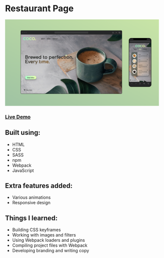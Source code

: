 # Restaurant Page

![app-picture](https://github.com/bartbzd/restaurant-page/blob/main/src/img/mockup.png)

### [Live Demo](https://bartbzd.github.io/restaurant-page/)

## Built using:

- HTML
- CSS
- SASS
- npm
- Webpack
- JavaScript

## Extra features added:

- Various animations
- Responsive design

## Things I learned:

- Building CSS keyframes
- Working with images and filters
- Using Webpack loaders and plugins
- Compiling project files with Webpack
- Developing branding and writing copy
